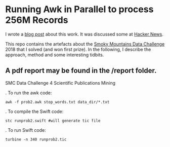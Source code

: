 # Running Awk in Parallel to process 256M Records

I wrote a [blog post](https://ketancmaheshwari.github.io/posts/2020/05/24/SMC18-Data-Challenge-4.html) about this work. It was discussed some at [Hacker News](https://news.ycombinator.com/item?id=23394024).

This repo contains the artefacts about the [Smoky Mountains Data Challenge](https://smc-datachallenge.ornl.gov) 2018 that I solved (and won first prize). In the following, I describe the approach, method and some interesting tidbits.

## A pdf report may be found in the /report folder.

SMC Data Challenge 4 Scientific Publications Mining

. To run the awk code:

`awk -f prob2.awk stop_words.txt data_dir/*.txt`

. To compile the Swift code:

`stc runprob2.swift #will generate tic file`

. To run Swift code:

`turbine -n 340 runprob2.tic`

